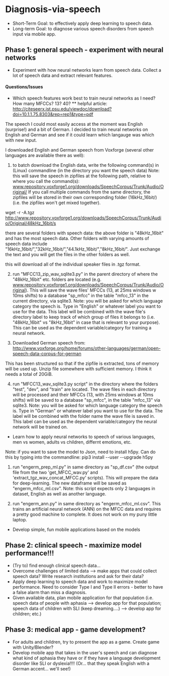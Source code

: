 # Diagnosis-via-speech
* Short-Term Goal: to effectively apply deep learning to speech data. 
* Long-term Goal: to diagnose various speech disorders from speech input via mobile app.  


## Phase 1: general speech - experiment with neural networks
* Experiment with how neural networks learn from speech data. Collect a lot of speech data and extract relevant features.

#### Questions/Issues
* Which speech features work best to train neural networks as I need? How many MFCCs? 13? 40? 
** helpful article: http://citeseerx.ist.psu.edu/viewdoc/download?doi=10.1.1.75.8303&rep=rep1&type=pdf

The speech I could most easily access at the moment was English (surprise!) and a bit of German. I decided to train neural networks on English and German and see if it could learn which langauge was which with new input.

I downloaded English and German speech from Voxforge (several other languages are available there as well): 

1) to batch download the English data, write the following command(s) in (Linux) commandline (in the directory you want the speech data) Note: this will save the speech in zipfiles at the following path, relative to where you call the command(s): www.repository.voxforge1.org/downloads/SpeechCorpus/Trunk/Audio/Original/  If you call multiple commands from the same directory, the zipfiles will be stored in their own corresponding folder (16kHz_16bit/) (i.e. the zipfiles won't get mixed together).

wget -r -A.tgz http://www.repository.voxforge1.org/downloads/SpeechCorpus/Trunk/Audio/Original/48kHz_16bit/s

there are several folders with speech data: the above folder is "48kHz_16bit" and has the most speech data. Other folders with varying amounts of speech data include "16kHz_16bit/","32kHz_16bit/","44.1kHz_16bit/","8kHz_16bit/". Just exchange the text and you will get the files in the other folders as well.

this will download all of the individual speaker files in .tgz format. 

2) run "MFCC13_zip_wav_sqlite3.py" in the parent directory of where the "48kHz_16bit" etc. folders are located (e.g. www.repository.voxforge1.org/downloads/SpeechCorpus/Trunk/Audio/Original). This will save the wave files' MFCCs (13, at 25ms windows w 10ms shifts) to a database "sp_mfcc" in the table "mfcc_13" in the current directory, via sqlite3. Note: you will be asked for which language category the speech is. Type in "English" or whatever label you want to use for the data. This label will be combined with the wave file's directory label to keep track of which group of files it belongs to (i.e. "48kHz_16bit" vs  "8kHz_16bit" in case that is relevant to your purpose). This can be used as the dependent variable/category for training a neural network.

3) Downloaded German speech from: http://www.voxforge.org/home/forums/other-languages/german/open-speech-data-corpus-for-german

This has been structured so that if the zipfile is extracted, tons of memory will be used up. Unzip file somewhere with sufficient memory. I think it needs a total of 20GiB. 

4) run "MFCC13_wav_sqlite3.py script" in the directory where the folders "test", "dev", and "train" are located. The wave files in each directory will be processed and their MFCCs (13, with 25ms windows at 10ms shifts) will be saved to a database "sp_mfcc", in the table "mfcc_13" via sqlite3. Note: you will be asked for which language category the speech is. Type in "German" or whatever label you want to use for the data. The label will be combined with the folder name the wave file is saved in. This label can be used as the dependent variable/category the neural network will be trained on.

* Learn how to apply neural networks to speech of various languages, men vs women, adults vs children, differnt emotions, etc. 

Note: if you want to save the model to Json, need to install h5py. Can do this by typing into the commandline:
pip3 install --user --upgrade h5py

1) run "engerm_prep_ml.py" in same directory as "sp_df.csv" (the output file from the two 'get_MFCC_wav.py' and 'extract_tgz_wav_concat_MFCC.py' scripts). This will prepare the data for deep-learning. The new dataframe will be saved as "engerm_mfcc_ml.csv". Note: this script expects only 2 languages in dataset, English as well as another language. 

2) run "engerm_ann.py" in same directory as "engerm_mfcc_ml.csv". This trains an artificial neural network (ANN) on the MFCC data and requires a pretty good machine to complete. It does not work on my puny little laptop. 

* Develop simple, fun mobile applications based on the models

## Phase 2: clinical speech - maximize model performance!!!
* (Try to) find enough clinical speech data... 
* Overcome challenges of limited data --> make apps that could collect speech data? Write research institutions and ask for their data?
* Apply deep learning to speech data and work to maximize model performance. Need to consider Type I and Type II errors - better to have a false alarm than miss a diagnosis.
* Given available data, plan mobile application for that population (i.e. speech data of people with aphasia --> develop app for that population; speech data of children with SLI (keep dreaming....) --> develop app for children; etc.) 

## Phase 3: medical app - game development?
* For adults and children, try to present the app as a game. Create game with Unity/Blender? 
* Develop mobile app that takes in the user's speech and can diagnose what kind of aphasia they have or if they have a language development disorder like SLI or dyslexia!!!! (Or... that they speak English with a German accent... we'll see!)
